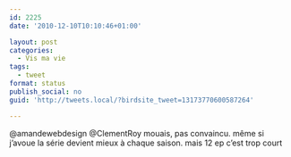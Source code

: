```yaml
---
id: 2225
date: '2010-12-10T10:10:46+01:00'

layout: post
categories:
  - Vis ma vie
tags:
  - tweet
format: status
publish_social: no
guid: 'http://tweets.local/?birdsite_tweet=13173770600587264'

---
```


@amandewebdesign @ClementRoy mouais, pas convaincu. même si j’avoue la série devient mieux à chaque saison. mais 12 ep c’est trop court
